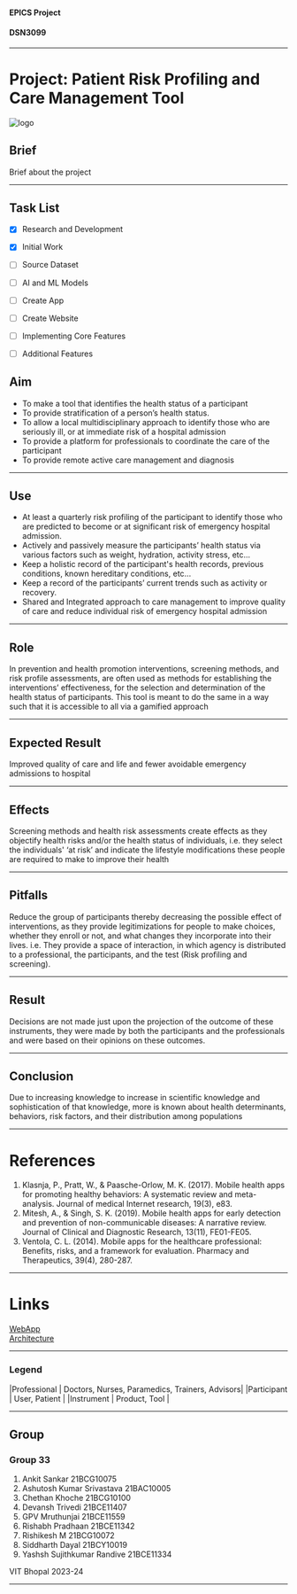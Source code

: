 #### EPICS Project 
#### DSN3099
---

Project: Patient Risk Profiling and Care Management Tool
======

![logo](./web/content/images/logo.png)

## Brief
Brief about the project

---

## Task List
- [X]  Research and Development
- [X]  Initial Work
- [ ]  Source Dataset
- [ ]  AI and ML Models
- [ ]  Create App
- [ ]  Create Website
- [ ]  Implementing Core Features
- [ ]  Additional Features


## Aim

- To make a tool that identifies the health status of a participant
- To provide stratification of a person’s health status.
- To allow a local multidisciplinary approach to identify those who are seriously ill, or at immediate risk of a hospital admission
- To provide a platform for professionals to coordinate the care of the participant
- To provide remote active care management and diagnosis

---

## Use

- At least a quarterly risk profiling of the participant to identify those who are predicted to become or at significant risk of emergency hospital admission.
- Actively and passively measure the participants’ health status via various factors such as weight, hydration, activity stress, etc...
- Keep a holistic record of the participant's health records, previous conditions, known hereditary conditions, etc...
- Keep a record of the participants’ current trends such as activity or recovery.
- Shared and Integrated approach to care management to improve quality of care and reduce individual risk of emergency hospital admission

---

## Role

In prevention and health promotion interventions, screening methods, and risk profile assessments, are often used as methods for establishing the interventions’ effectiveness, for the selection and determination of the health status of participants.
This tool is meant to do the same in a way such that it is accessible to all via a gamified approach

---

## Expected Result

Improved quality of care and life and fewer avoidable emergency admissions to hospital

---

## Effects

Screening methods and health risk assessments create effects as they objectify health risks and/or the health status of individuals, i.e. they select the individuals' ‘at risk’ and indicate the lifestyle modifications these people are required to make to improve their health

---

## Pitfalls

Reduce the group of participants thereby decreasing the possible effect of interventions, as they provide legitimizations for people to make choices, whether they enroll or not, and what changes they incorporate into their lives. i.e. They provide a space of interaction, in which agency is distributed to a professional, the participants, and the test (Risk profiling and screening).

---

## Result

Decisions are not made just upon the projection of the outcome of these instruments, they were made by both the participants and the professionals and were based on their opinions on these outcomes.

---

## Conclusion

Due to increasing knowledge to increase in scientific knowledge and sophistication of that knowledge, more is known about health determinants, behaviors, risk factors, and their distribution among populations

---

# References
1. Klasnja, P., Pratt, W., & Paasche-Orlow, M. K. (2017). Mobile health apps for promoting healthy behaviors: A systematic review and meta-analysis. Journal of medical Internet research, 19(3), e83.
2. Mitesh, A., & Singh, S. K. (2019). Mobile health apps for early detection and prevention of non-communicable diseases: A narrative review. Journal of Clinical and Diagnostic Research, 13(11), FE01-FE05.
3. Ventola, C. L. (2014). Mobile apps for the healthcare professional: Benefits, risks, and a framework for evaluation. Pharmacy and Therapeutics, 39(4), 280-287.

---

# Links

[WebApp](./web/index.html)  
[Architecture](./design/Architecture&UserFlow.html)

---

### Legend

|Professional   | Doctors, Nurses, Paramedics, Trainers, Advisors|
|Participant    | User, Patient                                 |
|Instrument     | Product, Tool                                 |

---

## Group
### Group 33

1. Ankit Sankar                 21BCG10075  
2. Ashutosh Kumar Srivastava    21BAC10005  
3. Chethan Khoche               21BCG10100  
4. Devansh Trivedi              21BCE11407  
5. GPV Mruthunjai               21BCE11559  
6. Rishabh Pradhaan             21BCE11342  
7. Rishikesh M                  21BCG10072  
8. Siddharth Dayal              21BCY10019  
9. Yashsh Sujithkumar Randive   21BCE11334  


VIT Bhopal 2023-24

---
